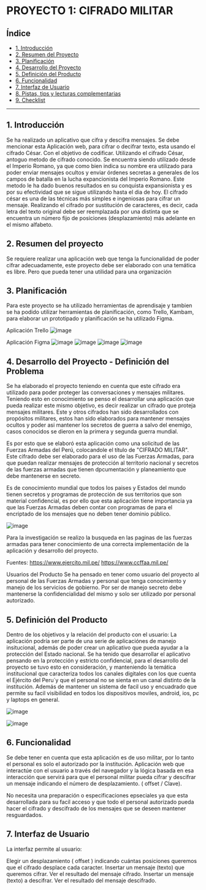 # PROYECTO 1: CIFRADO MILITAR

## Índice

* [1. Introducción](#1-Introducción)
* [2. Resumen del Proyecto](#2-resumen)
* [3. Planificación](#3-Planificación)
* [4. Desarrollo del Proyecto](#4-Desarrollo-del-Proyecto)
* [5. Definición del Producto](#5-Definición-del-Producto)
* [6. Funcionalidad](#6-Funcionalidad)
* [7. Interfaz de Usuario](#7-interfaz)
* [8. Pistas, tips y lecturas complementarias](#8-pistas-tips-y-lecturas-complementarias)
* [9. Checklist](#9-checklist)

***

## 1. Introducción

Se ha realizado un aplicativo que cifra y descifra mensajes. 
Se debe mencionar esta Aplicación web, para cifrar o decifrar texto, esta usando el cifrado César. Con el objetivo de codificar. 
Utilizando el cifrado César, antoguo metodo de  cifrado conocido. Se encuentra siendo utilizado desde el Imperio Romano, ya que como 
bien indica su nombre era utilizado para poder enviar mensajes ocultos  y enviar órdenes secretas a generales de los campos de batalla 
en la lucha expancionista del Imperio Romano. Este metodo le ha dado buenos resultados en su conquista expansionista y es por su 
efectividad que se sigue utilizando hasta el dia de hoy. El cifrado césar es una de las técnicas más simples e ingeniosas para cifrar un 
mensaje. Realizando el cifrado por sustitución de caracteres, es decir,  cada letra del texto original debe ser reemplazada por una 
distinta que se encuentra un número fijo de posiciones (desplazamiento) más adelante en el mismo alfabeto.


## 2. Resumen del proyecto

Se requiere realizar una aplicación web que tenga la funcionalidad de poder cifrar adecuadamente, este proyecto debe ser elaborado con 
una temática es libre. Pero que pueda tener una utilidad para una organización

## 3. Planificación

Para este proyecto se ha utilizado herramientas de aprendisaje y tambien se ha podido utilizar herramientas de planificación, como Trello, Kambam, para elaborar un prototipado y planificación se ha utilizado Figma.

Aplicación Trello
![image](https://user-images.githubusercontent.com/90290910/141225365-289c0a0c-91d4-41a3-99f0-e5c7a1484546.png)

Aplicación Figma
![image](https://user-images.githubusercontent.com/90290910/141223976-3884002a-6a8b-409c-bd1a-137dc65bbec3.png)
![image](https://user-images.githubusercontent.com/90290910/141224593-711464aa-32fd-46cc-b022-bb8b4f2f2a74.png)
![image](https://user-images.githubusercontent.com/90290910/141224246-e8bc87c1-70e2-4b31-bfc7-71e587291235.png)
![image](https://user-images.githubusercontent.com/90290910/141224728-ededc0d1-27b0-425b-ab69-ebd32d7e116b.png)


## 4. Desarrollo del Proyecto - Definición del Problema

Se ha elaborado el proyecto teniendo en cuenta que este cifrado era utilizado para poder proteger las conversaciones y mensajes 
militares. Teniendo esto en conocimiento se penso el desarrollar una aplicación que pueda realizar este mismo objetivo, es decir
realizar un cifrado que proteja mensajes militares.
Este y otros cifrados han sido desarrollados con propósitos militares, estos han sido elaborados para mantener mensajes ocultos y poder 
asi mantener los secretos de guerra a salvo del enemigo, casos conocidos se dieron en la primera y segunda guerra mundial.

Es por esto que se elaboró esta aplicación como una solicitud de las Fuerzas Armadas del Perú, colocandole el título de "CIFRADO 
MILITAR". 
Este cifrado debe ser elaborado para el uso de las Fuerzas Armadas, para que puedan realizar mensajes de protección al territorio 
nacional y secretos de las fuerzas armadas que tienen dpcumentación y planeamiento que debe mantenerse en secreto.

Es de conocimiento mundial que todos los paises y Estados del mundo tienen secretos y programas de protección de sus territorios que
son material confidencial, es por ello que esta aplicación tiene importancia ya que las Fuerzas Armadas deben contar con programas de 
para el encriptado de los mensajes que no deben tener dominio público.

![image](https://user-images.githubusercontent.com/90290910/141229946-08ef230f-254f-456a-8654-1e6530348fc6.png)

Para la investigación se realizo la busqueda en las paginas de las fuerzas armadas para tener conocimiento de una correcta 
implementación de la aplicación y desarrollo del proyecto.

Fuentes:
https://www.ejercito.mil.pe/
https://www.ccffaa.mil.pe/

Usuarios del Producto
Se ha pensado en tener como usuario del proyecto al personal de las Fuerzas Armadas y personal que tenga conocimiento y manejo de los
servicios de gobierno.
Por ser de manejo secreto debe mantenerse la confidencialidad del mismo y solo ser utilizado por personal autorizado.

## 5. Definición del Producto


Dentro de los objetivos y la relación del producto con el usuario: La aplicación podría ser parte de una serie de aplicaciónes de
manejo insitucional, además de poder crear un aplicativo que pueda ayudar a la protección del Estado nacional.
Se ha tenido que desarrollar el aplicativo pensando en la protección y estricto confidencial, para el desarrollo del proyecto se tuvo 
esto en consideración, y manteniendo la temática institucional que caracteriza todos los canales digitales con los que cuenta el
Ejército del Peru´y que el personal no se sienta en un canal distinto de la institución.
Además de mantener un sistema de facil uso y encuadrado que permite su facil visibilidad en todos los dispositivos moviles, android, ios, pc y laptops en general.

![image](https://user-images.githubusercontent.com/90290910/141233278-94cb5f3b-1422-4c40-a151-7568e54056d9.png)

![image](https://user-images.githubusercontent.com/90290910/141233401-6bf9b06d-7971-4584-b1c3-a9ccd072ba52.png)


## 6. Funcionalidad

Se debe tener en cuenta que esta aplicación es de uso militar, por lo tanto el personal es solo el autorizado por la institución.
Aplicación web que interactúe con el usuario a través del navegador y la lógica basada en esa interacción que servirá para que el 
personal militar pueda cifrar y descifrar un mensaje indicando el número de desplazamiento. ( offset / Clave).

No necesita una preparación o especificaciones epseciales ya que esta desarrollada para su facil acceso y que todo el personal
autorizado pueda hacer el cifrado y descifrado de los mensajes que se deseen mantener resguardados.

## 7. Interfaz de Usuario

La interfaz permite al usuario:

Elegir un desplazamiento ( offset ) indicando cuántas posiciones queremos que el cifrado desplace cada caracter.
Insertar un mensaje (texto) que queremos cifrar.
Ver el resultado del mensaje cifrado.
Insertar un mensaje (texto) a descifrar.
Ver el resultado del mensaje descifrado.
